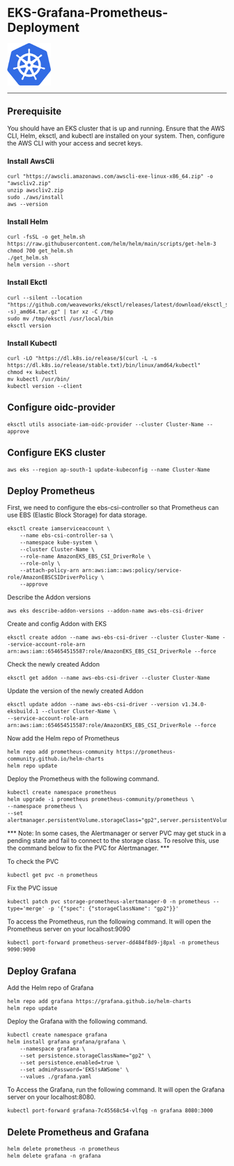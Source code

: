 # EKS-Grafana-Prometheus-Deployment

<img src="https://github.com/kubernetes/kubernetes/raw/master/logo/logo.png" width="100">

----
## Prerequisite
You should have an EKS cluster that is up and running. Ensure that the AWS CLI, Helm, eksctl, and kubectl are installed on your system. Then, configure the AWS CLI with your access and secret keys.

### Install AwsCli
```
curl "https://awscli.amazonaws.com/awscli-exe-linux-x86_64.zip" -o "awscliv2.zip"
unzip awscliv2.zip
sudo ./aws/install
aws --version
```
### Install Helm
```
curl -fsSL -o get_helm.sh https://raw.githubusercontent.com/helm/helm/main/scripts/get-helm-3
chmod 700 get_helm.sh
./get_helm.sh
helm version --short
```
### Install Ekctl
```
curl --silent --location "https://github.com/weaveworks/eksctl/releases/latest/download/eksctl_$(uname -s)_amd64.tar.gz" | tar xz -C /tmp
sudo mv /tmp/eksctl /usr/local/bin
eksctl version
```
### Install Kubectl
```
curl -LO "https://dl.k8s.io/release/$(curl -L -s https://dl.k8s.io/release/stable.txt)/bin/linux/amd64/kubectl"
chmod +x kubectl
mv kubectl /usr/bin/
kubectl version --client
```
## Configure oidc-provider
```
eksctl utils associate-iam-oidc-provider --cluster Cluster-Name --approve
```
## Configure EKS cluster
```
aws eks --region ap-south-1 update-kubeconfig --name Cluster-Name
```
## Deploy Prometheus
First, we need to configure the ebs-csi-controller so that Prometheus can use EBS (Elastic Block Storage) for data storage.
```
eksctl create iamserviceaccount \
    --name ebs-csi-controller-sa \
    --namespace kube-system \
    --cluster Cluster-Name \
    --role-name AmazonEKS_EBS_CSI_DriverRole \
    --role-only \
    --attach-policy-arn arn:aws:iam::aws:policy/service-role/AmazonEBSCSIDriverPolicy \
    --approve
```
Describe the Addon versions
```
aws eks describe-addon-versions --addon-name aws-ebs-csi-driver
```
Create and config Addon with EKS
```
eksctl create addon --name aws-ebs-csi-driver --cluster Cluster-Name --service-account-role-arn arn:aws:iam::654654515587:role/AmazonEKS_EBS_CSI_DriverRole --force
```
Check the newly created Addon
```
eksctl get addon --name aws-ebs-csi-driver --cluster Cluster-Name
```
Update the version of the newly created Addon
```
eksctl update addon --name aws-ebs-csi-driver --version v1.34.0-eksbuild.1 --cluster Cluster-Name \
--service-account-role-arn arn:aws:iam::654654515587:role/AmazonEKS_EBS_CSI_DriverRole --force
```
Now add the Helm repo of Prometheus
```
helm repo add prometheus-community https://prometheus-community.github.io/helm-charts
helm repo update
```
Deploy the Prometheus with the following command.
```
kubectl create namespace prometheus
helm upgrade -i prometheus prometheus-community/prometheus \
--namespace prometheus \
--set alertmanager.persistentVolume.storageClass="gp2",server.persistentVolume.storageClass="gp2"
```
*** Note: In some cases, the Alertmanager or server PVC may get stuck in a pending state and fail to connect to the storage class. To resolve this, use the command below to fix the PVC for Alertmanager. ***

To check the PVC
```
kubectl get pvc -n prometheus
```
Fix the PVC issue 
```
kubectl patch pvc storage-prometheus-alertmanager-0 -n prometheus --type='merge' -p '{"spec": {"storageClassName": "gp2"}}'
```
To access the Prometheus, run the following command. It will open the Prometheus server on your localhost:9090
```
kubectl port-forward prometheus-server-dd484f8d9-j8pxl -n prometheus 9090:9090
```

## Deploy Grafana

Add the Helm repo of Grafana
```
helm repo add grafana https://grafana.github.io/helm-charts
helm repo update
```
Deploy the Grafana with the following command.
```
kubectl create namespace grafana
helm install grafana grafana/grafana \
    --namespace grafana \
    --set persistence.storageClassName="gp2" \
    --set persistence.enabled=true \
    --set adminPassword='EKS!sAWSome' \
    --values ./grafana.yaml
```
To Access the Grafana, run the following command. It will open the Grafana server on your localhost:8080. 
```
kubectl port-forward grafana-7c45568c54-vlfqg -n grafana 8080:3000
```

## Delete Prometheus and Grafana
```
helm delete prometheus -n prometheus
helm delete grafana -n grafana
```

